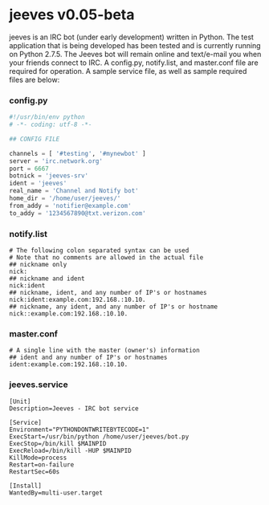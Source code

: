 # jeeves v0.05-beta

jeeves is an IRC bot (under early development) written in Python.  The test application that is being developed has been tested and is currently running on Python 2.7.5.  The Jeeves bot will remain online and text/e-mail you when your friends connect to IRC.  A config.py, notify.list, and master.conf file are required for operation.  A sample service file, as well as sample required files are below:

### config.py
```python
#!/usr/bin/env python
# -*- coding: utf-8 -*-

## CONFIG FILE

channels = [ '#testing', '#mynewbot' ]
server = 'irc.network.org'
port = 6667
botnick = 'jeeves-srv'
ident = 'jeeves'
real_name = 'Channel and Notify bot'
home_dir = '/home/user/jeeves/'
from_addy = 'notifier@example.com'
to_addy = '1234567890@txt.verizon.com'
```

### notify.list
```
# The following colon separated syntax can be used
# Note that no comments are allowed in the actual file
## nickname only
nick:
## nickname and ident
nick:ident
## nickname, ident, and any number of IP's or hostnames
nick:ident:example.com:192.168.:10.10.
## nickname, any ident, and any number of IP's or hostname
nick::example.com:192.168.:10.10.
```

### master.conf
```
# A single line with the master (owner's) information
## ident and any number of IP's or hostnames
ident:example.com:192.168.:10.10.
```

### jeeves.service
```
[Unit]
Description=Jeeves - IRC bot service

[Service]
Environment="PYTHONDONTWRITEBYTECODE=1"
ExecStart=/usr/bin/python /home/user/jeeves/bot.py
ExecStop=/bin/kill $MAINPID
ExecReload=/bin/kill -HUP $MAINPID
KillMode=process
Restart=on-failure
RestartSec=60s

[Install]
WantedBy=multi-user.target
```
